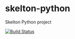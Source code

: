 # skelton-python
Skelton Python project

[![Build Status](https://travis-ci.org/reishi/skelton-python.svg?branch=master)](https://travis-ci.org/reishi/skelton-python)
